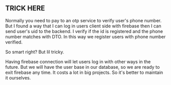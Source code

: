 ## TRICK HERE

Normally you need to pay to an otp service to verify user's phone number. 
But I found a way that I can log in users client side with firebase then I can send user's uid to the backend. 
I verify if the id is registered and the phone number matches with DTO.
In this way we register users with phone number verified.

So smart right? But lil tricky.

Having firebase connection will let users log in with other ways in the future.
But we will have the user base in our database, so we are ready to exit firebase any time.
It costs a lot in big projects. So it's better to maintain it ourselves.
